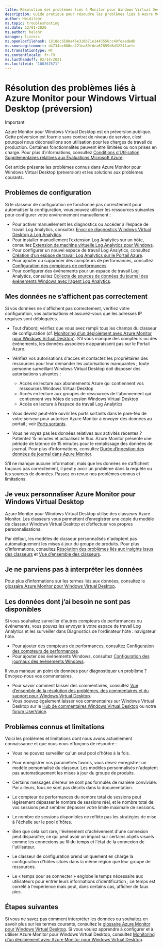 ```yaml
---
title: Résolution des problèmes liés à Monitor pour Windows Virtual Desktop (préversion) – Azure
description: Guide pratique pour résoudre les problèmes liés à Azure Monitor pour Windows Virtual Desktop.
author: Heidilohr
ms.topic: troubleshooting
ms.date: 12/01/2020
ms.author: helohr
manager: lizross
ms.openlocfilehash: 1818dc558ba45e318b71e1443556cc48feaede8b
ms.sourcegitcommit: d4734bc680ea221ea80fdea67859d6d32241aefc
ms.translationtype: HT
ms.contentlocale: fr-FR
ms.lasthandoff: 02/14/2021
ms.locfileid: "100367671"
---
```

# <a name="troubleshoot-azure-monitor-for-windows-virtual-desktop-preview"></a>Résolution des problèmes liés à Azure Monitor pour Windows Virtual Desktop (préversion)

>[!IMPORTANT]
>Azure Monitor pour Windows Virtual Desktop est en préversion publique. Cette préversion est fournie sans contrat de niveau de service, c’est pourquoi nous déconseillons son utilisation pour les charges de travail de production. Certaines fonctionnalités peuvent être limitées ou non prises en charge. Pour plus d’informations, consultez [Conditions d’Utilisation Supplémentaires relatives aux Évaluations Microsoft Azure](https://azure.microsoft.com/support/legal/preview-supplemental-terms/).

Cet article présente les problèmes connus dans Azure Monitor pour Windows Virtual Desktop (préversion) et les solutions aux problèmes courants.

## <a name="issues-with-configuration-and-setup"></a>Problèmes de configuration

Si le classeur de configuration ne fonctionne pas correctement pour automatiser la configuration, vous pouvez utiliser les ressources suivantes pour configurer votre environnement manuellement :

- Pour activer manuellement les diagnostics ou accéder à l’espace de travail Log Analytics, consultez [Envoi de diagnostics Windows Virtual Desktop à Log Analytics](diagnostics-log-analytics.md).
- Pour installer manuellement l’extension Log Analytics sur un hôte, consultez [Extension de machine virtuelle Log Analytics pour Windows](../virtual-machines/extensions/oms-windows.md).
- Pour configurer un nouvel espace de travail Log Analytics, consultez [Création d’un espace de travail Log Analytics sur le Portail Azure](../azure-monitor/learn/quick-create-workspace.md).
- Pour ajouter ou supprimer des compteurs de performances, consultez [Configuration des compteurs de performances](../azure-monitor/platform/data-sources-performance-counters.md).
- Pour configurer des événements pour un espace de travail Log Analytics, consultez [Collecte de sources de données du journal des événements Windows avec l’agent Log Analytics](../azure-monitor/platform/data-sources-windows-events.md).

## <a name="my-data-isnt-displaying-properly"></a>Mes données ne s’affichent pas correctement

Si vos données ne s'affichent pas correctement, vérifiez votre configuration, vos autorisations et assurez-vous que les adresses IP requises sont débloquées. 

- Tout d’abord, vérifiez que vous avez rempli tous les champs du classeur de configuration (cf. [Monitoring d’un déploiement avec Azure Monitor pour Windows Virtual Desktop](azure-monitor.md)). S’il vous manque des compteurs ou des événements, les données associées n’apparaissent pas sur le Portail Azure.

- Vérifiez vos autorisations d'accès et contactez les propriétaires des ressources pour leur demander les autorisations manquantes ; toute personne surveillant Windows Virtual Desktop doit disposer des autorisations suivantes :

    - Accès en lecture aux abonnements Azure qui contiennent vos ressources Windows Virtual Desktop
    - Accès en lecture aux groupes de ressources de l'abonnement qui contiennent vos hôtes de session Windows Virtual Desktop 
    - Accès en lecture à l’espace de travail Log Analytics

- Vous devrez peut-être ouvrir les ports sortants dans le pare-feu de votre serveur pour autoriser Azure Monitor à envoyer des données au portail ; voir [Ports sortants](https://docs.microsoft.com/azure/azure-monitor/app/ip-addresses). 

- Vous ne voyez pas les données relatives aux activités récentes ? Patientez 15 minutes et actualisez le flux. Azure Monitor présente une période de latence de 15 minutes pour le remplissage des données de journal. Pour plus d’informations, consultez [Durée d’ingestion des données de journal dans Azure Monitor](../azure-monitor/platform/data-ingestion-time.md).

S’il ne manque aucune information, mais que les données ne s’affichent toujours pas correctement, il peut y avoir un problème dans la requête ou les sources de données. Passez en revue nos problèmes connus et limitations. 

## <a name="i-want-to-customize-azure-monitor-for-windows-virtual-desktop"></a>Je veux personnaliser Azure Monitor pour Windows Virtual Desktop

Azure Monitor pour Windows Virtual Desktop utilise des classeurs Azure Monitor. Les classeurs vous permettent d’enregistrer une copie du modèle de classeur Windows Virtual Desktop et d’effectuer vos propres personnalisations.

Par défaut, les modèles de classeur personnalisés n'adoptent pas automatiquement les mises à jour du groupe de produits. Pour plus d’informations, consultez [Résolution des problèmes liés aux insights issus des classeurs](../azure-monitor/insights/troubleshoot-workbooks.md) et [Vue d’ensemble des classeurs](../azure-monitor/platform/workbooks-overview.md).

## <a name="i-cant-interpret-the-data"></a>Je ne parviens pas à interpréter les données

Pour plus d’informations sur les termes liés aux données, consultez le [glossaire Azure Monitor pour Windows Virtual Desktop](azure-monitor-glossary.md).

## <a name="the-data-i-need-isnt-available"></a>Les données dont j’ai besoin ne sont pas disponibles

Si vous souhaitez surveiller d'autres compteurs de performances ou événements, vous pouvez les envoyer à votre espace de travail Log Analytics et les surveiller dans Diagnostics de l'ordinateur hôte : navigateur hôte. 

- Pour ajouter des compteurs de performances, consultez [Configuration des compteurs de performances](https://docs.microsoft.com/azure/azure-monitor/platform/data-sources-performance-counters#configuring-performance-counters).
- Pour ajouter des événements Windows, consultez [Configuration des journaux des événements Windows](https://docs.microsoft.com/azure/azure-monitor/platform/data-sources-windows-events#configuring-windows-event-logs).

Il vous manque un point de données pour diagnostiquer un problème ? Envoyez-nous vos commentaires.

- Pour savoir comment laisser des commentaires, consultez [Vue d’ensemble de la résolution des problèmes, des commentaires et du support pour Windows Virtual Desktop](troubleshoot-set-up-overview.md).
- Vous pouvez également laisser vos commentaires sur Windows Virtual Desktop sur le [Hub de commentaires Windows Virtual Desktop](https://support.microsoft.com/help/4021566/windows-10-send-feedback-to-microsoft-with-feedback-hub-app) ou notre [forum UserVoice](https://windowsvirtualdesktop.uservoice.com/forums/921118-general).

## <a name="known-issues-and-limitations"></a>Problèmes connus et limitations

Voici les problèmes et limitations dont nous avons actuellement connaissance et que nous nous efforçons de résoudre :

- Vous ne pouvez surveiller qu'un seul pool d'hôtes à la fois. 

- Pour enregistrer vos paramètres favoris, vous devez enregistrer un modèle personnalisé du classeur. Les modèles personnalisés n'adoptent pas automatiquement les mises à jour du groupe de produits.

- Certains messages d’erreur ne sont pas formulés de manière conviviale. Par ailleurs, tous ne sont pas décrits dans la documentation.

- Le compteur de performances du nombre total de sessions peut légèrement dépasser le nombre de sessions réel, et le nombre total de vos sessions peut sembler dépasser votre limite maximale de sessions.

- Le nombre de sessions disponibles ne reflète pas les stratégies de mise à l'échelle sur le pool d'hôtes. 
    
- Bien que cela soit rare, l'événement d'achèvement d'une connexion peut disparaître, ce qui peut avoir un impact sur certains objets visuels comme les connexions au fil du temps et l'état de la connexion de l'utilisateur.  
    
- Le classeur de configuration prend uniquement en charge la configuration d'hôtes situés dans la même région que leur groupe de ressources. 

- Le « temps pour se connecter » englobe le temps nécessaire aux utilisateurs pour entrer leurs informations d'identification ; ce temps est corrélé à l'expérience mais peut, dans certains cas, afficher de faux pics. 
    

## <a name="next-steps"></a>Étapes suivantes

Si vous ne savez pas comment interpréter les données ou souhaitez en savoir plus sur les termes courants, consultez le [glossaire Azure Monitor pour Windows Virtual Desktop](azure-monitor-glossary.md). Si vous voulez apprendre à configurer et à utiliser Azure Monitor pour Windows Virtual Desktop, consultez [Monitoring d’un déploiement avec Azure Monitor pour Windows Virtual Desktop](azure-monitor.md).